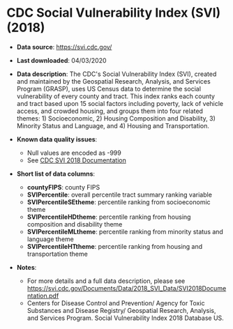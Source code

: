 # CDC Social Vulnerability Index (SVI) (2018)

- **Data source**: https://svi.cdc.gov/

- **Last downloaded**: 04/03/2020

- **Data description**: The CDC's Social Vulnerability Index (SVI), created and maintained by the Geospatial Research, Analysis, and Services Program (GRASP), uses US Census data to determine the social vulnerability of every county and tract. This index ranks each county and tract based upon 15 social factors including poverty, lack of vehicle access, and crowded housing, and groups them into four related themes: 1) Socioeconomic, 2) Housing Composition and Disability, 3) Minority Status and Language, and 4) Housing and Transportation.

- **Known data quality issues**: 
	- Null values are encoded as -999
	- See [CDC SVI 2018 Documentation ](https://svi.cdc.gov/Documents/Data/2018_SVI_Data/SVI2018Documentation.pdf)

- **Short list of data columns**: 
	- **countyFIPS**: county FIPS
	- **SVIPercentile**: overall percentile tract summary ranking variable
	- **SVIPercentileSEtheme**: percentile ranking from socioeconomic theme
	- **SVIPercentileHDtheme**: percentile ranking from housing composition and disability theme
	- **SVIPercentileMLtheme**: percentile ranking from minority status and language theme
	- **SVIPercentileHTtheme**: percentile ranking from housing and transportation theme

- **Notes**:

	- For more details and a full data description, please see https://svi.cdc.gov/Documents/Data/2018_SVI_Data/SVI2018Documentation.pdf
	- Centers for Disease Control and Prevention/ Agency for Toxic Substances and Disease Registry/ Geospatial Research, Analysis, and Services Program. Social Vulnerability Index 2018 Database US.



    
